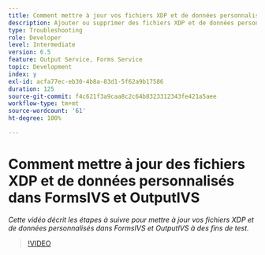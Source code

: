```yaml
---
title: Comment mettre à jour vos fichiers XDP et de données personnalisés dans FormsIVS et OutputIVS à des fins de test
description: Ajouter ou supprimer des fichiers XDP et de données personnalisés dans FormsIVS et OutputIVS
type: Troubleshooting
role: Developer
level: Intermediate
version: 6.5
feature: Output Service, Forms Service
topic: Development
index: y
exl-id: acfa77ec-eb30-4b8a-83d1-5f62a9b17586
duration: 125
source-git-commit: f4c621f3a9caa8c2c64b8323312343fe421a5aee
workflow-type: tm+mt
source-wordcount: '61'
ht-degree: 100%

---
```


# Comment mettre à jour des fichiers XDP et de données personnalisés dans FormsIVS et OutputIVS

*Cette vidéo décrit les étapes à suivre pour mettre à jour vos fichiers XDP et de données personnalisés dans FormsIVS et OutputIVS à des fins de test.*

>[!VIDEO](https://video.tv.adobe.com/v/335513?quality=12&learn=on)
